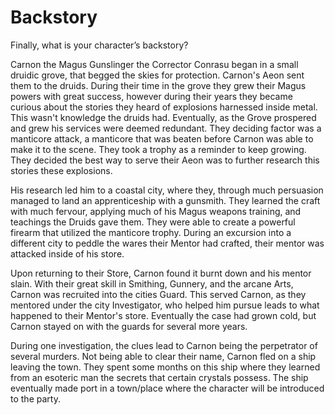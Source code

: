 # Backstory


Finally, what is your character’s backstory?


Carnon the Magus Gunslinger the Corrector Conrasu began in a small druidic grove, that begged the skies for protection. Carnon's Aeon sent them to the druids. During their time in the grove they grew their Magus powers with great success, however during their years they became curious about the stories they heard of explosions harnessed inside metal. This wasn't knowledge the druids had. Eventually, as the Grove prospered and grew his services were deemed redundant. They deciding factor was a manticore attack, a manticore that was beaten before Carnon was able to make it to the scene. They took a trophy as a reminder to keep growing. They decided the best way to serve their Aeon was to further research this stories these explosions.

His research led him to a coastal city, where they, through much persuasion managed to land an apprenticeship with a gunsmith. They learned the craft with much fervour, applying much of his Magus weapons training, and teachings the Druids gave them. They were able to create a powerful firearm that utilized the manticore trophy. During an excursion into a different city to peddle the wares their Mentor had crafted, their mentor was attacked inside of his store. 

Upon returning to their Store, Carnon found it burnt down and his mentor slain. With their great skill in Smithing, Gunnery, and the arcane Arts, Carnon was recruited into the cities Guard. This served Carnon, as they mentored under the city Investigator, who helped him pursue leads to what happened to their Mentor's store. Eventually the case had grown cold, but Carnon stayed on with the guards for several more years. 

During one investigation, the clues lead to Carnon being the perpetrator of several murders. Not being able to clear their name, Carnon fled on a ship leaving the town. They spent some months on this ship where they learned from an esoteric man the secrets that certain crystals possess. The ship eventually made port in a town/place where the character will be introduced to the party.